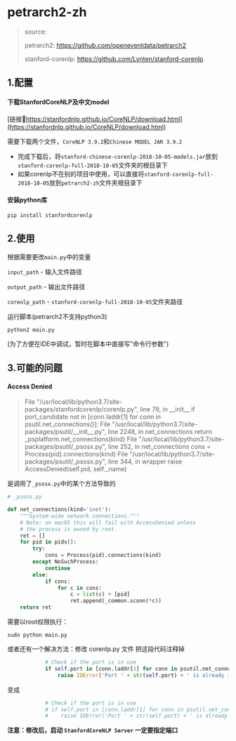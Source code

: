 # petrarch2-zh

> source:
>
> petrarch2: https://github.com/openeventdata/petrarch2
>
> stanford-corenlp: https://github.com/Lynten/stanford-corenlp



## 1.配置

#### 下载StanfordCoreNLP及中文model

[链接🔗https://stanfordnlp.github.io/CoreNLP/download.html](https://stanfordnlp.github.io/CoreNLP/download.html)

需要下载两个文件，`CoreNLP 3.9.2`和`Chinese MODEL JAR 3.9.2`

- 完成下载后，将`stanford-chinese-corenlp-2018-10-05-models.jar`放到`stanford-corenlp-full-2018-10-05`文件夹的根目录下
- 如果corenlp不在别的项目中使用，可以直接将`stanford-corenlp-full-2018-10-05`放到`petrarch2-zh`文件夹根目录下

#### 安装python库

```
pip install stanfordcorenlp
```



## 2.使用

根据需要更改`main.py`中的变量

`input_path`  - 输入文件路径

`output_path` - 输出文件路径

`corenlp_path` - `stanford-corenlp-full-2018-10-05`文件夹路径

运行脚本(petrarch2不支持python3)

```
python2 main.py
```

(为了方便在IDE中调试，暂时在脚本中直接写"命令行参数")



## 3.可能的问题

#### Access Denied

> File "/usr/local/lib/python3.7/site-packages/stanfordcorenlp/corenlp.py", line 79, in \_\_init\__
>  if port\_candidate not in [conn.laddr[1] for conn in psutil.net_connections()]:
> File "/usr/local/lib/python3.7/site-packages/psutil/\_\_init\_\_.py", line 2248, in net_connections
>  return \_psplatform.net_connections(kind)
> File "/usr/local/lib/python3.7/site-packages/psutil/\_psosx.py", line 252, in net_connections
>  cons = Process(pid).connections(kind)
> File "/usr/local/lib/python3.7/site-packages/psutil/\_psosx.py", line 344, in wrapper
>  raise AccessDenied(self.pid, self._name)

是调用了`_psosx.py`中的某个方法导致的

```python
# _psosx.py

def net_connections(kind='inet'):
    """System-wide network connections."""
    # Note: on macOS this will fail with AccessDenied unless
    # the process is owned by root.
    ret = []
    for pid in pids():
        try:
            cons = Process(pid).connections(kind)
        except NoSuchProcess:
            continue
        else:
            if cons:
                for c in cons:
                    c = list(c) + [pid]
                    ret.append(_common.sconn(*c))
    return ret
```

需要以root权限执行：

```
sudo python main.py
```

或者还有一个解决方法：修改 corenlp.py 文件
把这段代码注释掉

```python
            # Check if the port is in use
            if self.port in [conn.laddr[1] for conn in psutil.net_connections()]:
                raise IOError('Port ' + str(self.port) + ' is already in use.')
```

变成

```python
            # Check if the port is in use
            # if self.port in [conn.laddr[1] for conn in psutil.net_connections()]:
            #    raise IOError('Port ' + str(self.port) + ' is already in use.')
```

**注意：修改后，启动 `StanfordCoreNLP Server` 一定要指定端口**